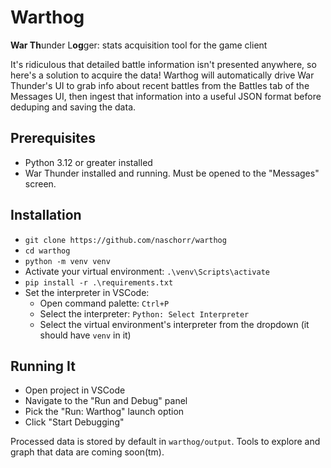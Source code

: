 # Warthog
**War Th**under L**og**ger: stats acquisition tool for the game client

It's ridiculous that detailed battle information isn't presented anywhere, so here's a solution to acquire the data! Warthog will automatically drive War Thunder's UI to grab info about recent battles from the Battles tab of the Messages UI, then ingest that information into a useful JSON format before deduping and saving the data.

## Prerequisites
- Python 3.12 or greater installed
- War Thunder installed and running. Must be opened to the "Messages" screen.

## Installation
- `git clone https://github.com/naschorr/warthog`
- `cd warthog`
- `python -m venv venv`
- Activate your virtual environment: `.\venv\Scripts\activate`
- `pip install -r .\requirements.txt`
- Set the interpreter in VSCode:
    - Open command palette: `Ctrl+P`
    - Select the interpreter: `Python: Select Interpreter`
    - Select the virtual environment's interpreter from the dropdown (it should have `venv` in it)

## Running It
- Open project in VSCode
- Navigate to the "Run and Debug" panel
- Pick the "Run: Warthog" launch option
- Click "Start Debugging"

Processed data is stored by default in `warthog/output`. Tools to explore and graph that data are coming soon(tm).
